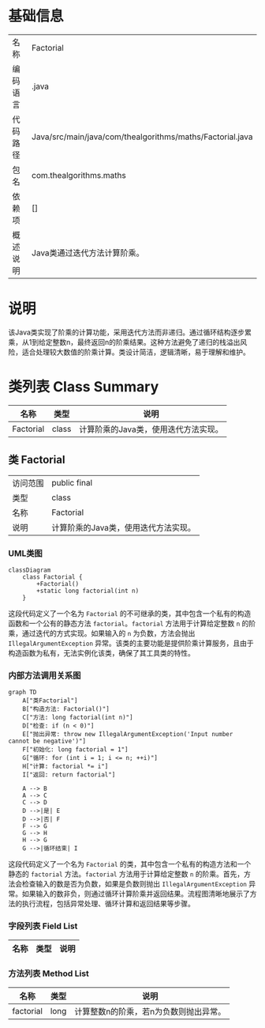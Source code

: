# 基础信息

|      |      |
|------|------|
| 名称 | Factorial |
| 编码语言 | .java |
| 代码路径 | Java/src/main/java/com/thealgorithms/maths/Factorial.java |
| 包名 | com.thealgorithms.maths |
| 依赖项 | [] |
| 概述说明 | Java类通过迭代方法计算阶乘。 |

# 说明

该Java类实现了阶乘的计算功能，采用迭代方法而非递归。通过循环结构逐步累乘，从1到给定整数n，最终返回n的阶乘结果。这种方法避免了递归的栈溢出风险，适合处理较大数值的阶乘计算。类设计简洁，逻辑清晰，易于理解和维护。

# 类列表 Class Summary

| 名称   | 类型  | 说明 |
|-------|------|-------------|
| Factorial | class | 计算阶乘的Java类，使用迭代方法实现。 |



## 类 Factorial

|      |      |
|------|------|
| 访问范围 | public final |
| 类型 | class |
| 名称 | Factorial |
| 说明 | 计算阶乘的Java类，使用迭代方法实现。 |


### UML类图

```mermaid
classDiagram
    class Factorial {
        +Factorial()
        +static long factorial(int n)
    }
```

这段代码定义了一个名为 `Factorial` 的不可继承的类，其中包含一个私有的构造函数和一个公有的静态方法 `factorial`。`factorial` 方法用于计算给定整数 `n` 的阶乘，通过迭代的方式实现。如果输入的 `n` 为负数，方法会抛出 `IllegalArgumentException` 异常。该类的主要功能是提供阶乘计算服务，且由于构造函数为私有，无法实例化该类，确保了其工具类的特性。


### 内部方法调用关系图

```mermaid
graph TD
    A["类Factorial"]
    B["构造方法: Factorial()"]
    C["方法: long factorial(int n)"]
    D["检查: if (n < 0)"]
    E["抛出异常: throw new IllegalArgumentException('Input number cannot be negative')"]
    F["初始化: long factorial = 1"]
    G["循环: for (int i = 1; i <= n; ++i)"]
    H["计算: factorial *= i"]
    I["返回: return factorial"]

    A --> B
    A --> C
    C --> D
    D -->|是| E
    D -->|否| F
    F --> G
    G --> H
    H --> G
    G -->|循环结束| I
```

这段代码定义了一个名为 `Factorial` 的类，其中包含一个私有的构造方法和一个静态的 `factorial` 方法。`factorial` 方法用于计算给定整数 `n` 的阶乘。首先，方法会检查输入的数是否为负数，如果是负数则抛出 `IllegalArgumentException` 异常。如果输入的数非负，则通过循环计算阶乘并返回结果。流程图清晰地展示了方法的执行流程，包括异常处理、循环计算和返回结果等步骤。

### 字段列表 Field List

| 名称  | 类型  | 说明 |
|-------|-------|------|

### 方法列表 Method List

| 名称  | 类型  | 说明 |
|-------|-------|------|
| factorial | long | 计算整数n的阶乘，若n为负数则抛出异常。 |




